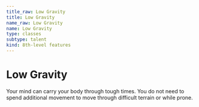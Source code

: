 ```yaml
---
title_raw: Low Gravity
title: Low Gravity
name_raw: Low Gravity
name: Low Gravity
type: classes
subtype: talent
kind: 8th-level features
---
```


# Low Gravity

Your mind can carry your body through tough times. You do not need to spend additional movement to move through difficult terrain or while prone.
